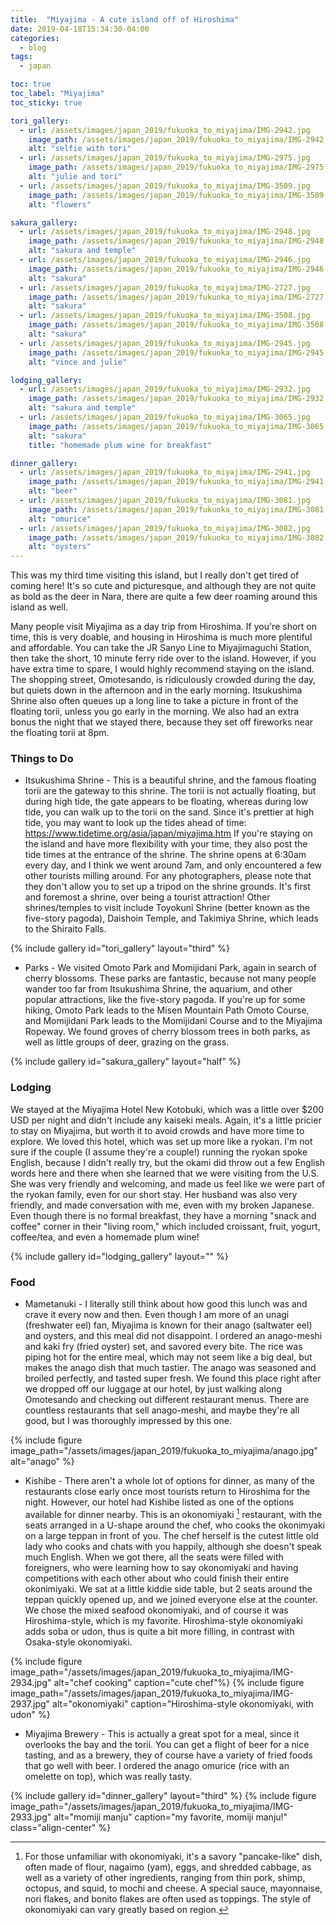 ```yaml
---
title:  "Miyajima - A cute island off of Hiroshima"
date: 2019-04-18T15:34:30-04:00
categories:
  - blog
tags:
  - japan

toc: true
toc_label: "Miyajima"
toc_sticky: true

tori_gallery:
  - url: /assets/images/japan_2019/fukuoka_to_miyajima/IMG-2942.jpg
    image_path: /assets/images/japan_2019/fukuoka_to_miyajima/IMG-2942.jpg
    alt: "selfie with tori"
  - url: /assets/images/japan_2019/fukuoka_to_miyajima/IMG-2975.jpg
    image_path: /assets/images/japan_2019/fukuoka_to_miyajima/IMG-2975.jpg
    alt: "julie and tori"
  - url: /assets/images/japan_2019/fukuoka_to_miyajima/IMG-3509.jpg
    image_path: /assets/images/japan_2019/fukuoka_to_miyajima/IMG-3509.jpg
    alt: "flowers"

sakura_gallery:
  - url: /assets/images/japan_2019/fukuoka_to_miyajima/IMG-2948.jpg
    image_path: /assets/images/japan_2019/fukuoka_to_miyajima/IMG-2948.jpg
    alt: "sakura and temple"
  - url: /assets/images/japan_2019/fukuoka_to_miyajima/IMG-2946.jpg
    image_path: /assets/images/japan_2019/fukuoka_to_miyajima/IMG-2946.jpg
    alt: "sakura"
  - url: /assets/images/japan_2019/fukuoka_to_miyajima/IMG-2727.jpg
    image_path: /assets/images/japan_2019/fukuoka_to_miyajima/IMG-2727.jpg
    alt: "sakura"
  - url: /assets/images/japan_2019/fukuoka_to_miyajima/IMG-3508.jpg
    image_path: /assets/images/japan_2019/fukuoka_to_miyajima/IMG-3508.jpg
    alt: "sakura"
  - url: /assets/images/japan_2019/fukuoka_to_miyajima/IMG-2945.jpg
    image_path: /assets/images/japan_2019/fukuoka_to_miyajima/IMG-2945.jpg
    alt: "vince and julie"

lodging_gallery:
  - url: /assets/images/japan_2019/fukuoka_to_miyajima/IMG-2932.jpg
    image_path: /assets/images/japan_2019/fukuoka_to_miyajima/IMG-2932.jpg
    alt: "sakura and temple"
  - url: /assets/images/japan_2019/fukuoka_to_miyajima/IMG-3065.jpg
    image_path: /assets/images/japan_2019/fukuoka_to_miyajima/IMG-3065.jpg
    alt: "sakura"
    title: "homemade plum wine for breakfast"

dinner_gallery:
  - url: /assets/images/japan_2019/fukuoka_to_miyajima/IMG-2941.jpg
    image_path: /assets/images/japan_2019/fukuoka_to_miyajima/IMG-2941.jpg
    alt: "beer"
  - url: /assets/images/japan_2019/fukuoka_to_miyajima/IMG-3081.jpg
    image_path: /assets/images/japan_2019/fukuoka_to_miyajima/IMG-3081.jpg
    alt: "omurice"
  - url: /assets/images/japan_2019/fukuoka_to_miyajima/IMG-3082.jpg
    image_path: /assets/images/japan_2019/fukuoka_to_miyajima/IMG-3082.jpg
    alt: "oysters"
---
```


This was my third time visiting this island, but I really don't get tired of coming here!  It's so cute and picturesque, and although they are not quite as bold as the deer in Nara, there are quite a few deer roaming around this island as well.  


Many people visit Miyajima as a day trip from Hiroshima.  If you're short on time, this is very doable, and housing in Hiroshima is much more plentiful and affordable.  You can take the JR Sanyo Line to Miyajimaguchi Station, then take the short, 10 minute ferry ride over to the island.  However, if you have extra time to spare, I would highly recommend staying on the island.  The shopping street, Omotesando, is ridiculously crowded during the day, but quiets down in the afternoon and in the early morning.  Itsukushima Shrine also often queues up a long line to take a picture in front of the floating torii, unless you go early in the morning.  We also had an extra bonus the night that we stayed there, because they set off fireworks near the floating torii at 8pm. 

### Things to Do

- Itsukushima Shrine - This is a beautiful shrine, and the famous floating torii are the gateway to this shrine.  The torii is not actually floating, but during high tide, the gate appears to be floating, whereas during low tide, you can walk up to the torii on the sand.  Since it's prettier at high tide, you may want to look up the tides ahead of time:   https://www.tidetime.org/asia/japan/miyajima.htm  If you're staying on the island and have more flexibility with your time, they also post the tide times at the entrance of the shrine.  The shrine opens at 6:30am every day, and I think we went around 7am, and only encountered a few other tourists milling around.  For any photographers, please note that they don't allow you to set up a tripod on the shrine grounds.  It's first and foremost a shrine, over being a tourist attraction!  Other shrines/temples to visit include Toyokuni Shrine (better known as the five-story pagoda), Daishoin Temple, and Takimiya Shrine, which leads to the Shiraito Falls.  


{% include gallery id="tori_gallery" layout="third" %}

- Parks - We visited Omoto Park and Momijidani Park, again in search of cherry blossoms.  These parks are fantastic, because not many people wander too far from  Itsukushima Shrine, the aquarium, and other popular attractions, like the five-story pagoda.  If you're up for some hiking, Omoto Park leads to the Misen Mountain Path Omoto Course, and Momijidani Park leads to the Momijidani Course and to the Miyajima Ropeway.  We found groves of cherry blossom trees in both parks, as well as little groups of deer, grazing on the grass.  

{% include gallery id="sakura_gallery" layout="half" %}

### Lodging

We stayed at the Miyajima Hotel New Kotobuki, which was a little over $200 USD per night and didn't include any kaiseki meals.  Again, it's a little pricier to stay on Miyajima, but worth it to avoid crowds and have more time to explore.  We loved this hotel, which was set up more like a ryokan.  I'm not sure if the couple (I assume they're a couple!) running the ryokan spoke English, because I didn't really try, but the okami did throw out a few English words here and there when she learned that we were visiting from the U.S.  She was very friendly and welcoming, and made us feel like we were part of the ryokan family, even for our short stay.  Her husband was also very friendly, and made conversation with me, even with my broken Japanese.  Even though there is no formal breakfast, they have a morning "snack and coffee" corner in their "living room," which included croissant, fruit, yogurt, coffee/tea, and even a homemade plum wine!

{% include gallery id="lodging_gallery" layout="" %}

### Food

- Mametanuki - I literally still think about how good this lunch was and crave it every now and then.  Even though I am more of an unagi (freshwater eel) fan, Miyajima is known for their anago (saltwater eel) and oysters, and this meal did not disappoint.  I ordered an anago-meshi and kaki fry (fried oyster) set, and savored every bite.  The rice was piping hot for the entire meal, which may not seem like a big deal, but makes the anago dish that much tastier.  The anago was seasoned and broiled perfectly, and tasted super fresh.  We found this place right after we dropped off our luggage at our hotel, by just walking along Omotesando and checking out different restaurant menus. 
There are countless restaurants that sell anago-meshi, and maybe they're all good, but I was thoroughly impressed by this one.

{% include figure image_path="/assets/images/japan_2019/fukuoka_to_miyajima/anago.jpg" alt="anago" %}

- Kishibe - There aren't a whole lot of options for dinner, as many of the restaurants close early once most tourists return to Hiroshima for the night.  However, our hotel had Kishibe listed as one of the options available for dinner nearby.  This is an okonomiyaki [^1] restaurant, with the seats arranged in a U-shape around the chef, who cooks the okonimyaki on a large teppan in front of you. The chef herself is the cutest little old lady who cooks and chats with you happily, although she doesn't speak much English.  When we got there, all the seats were filled with foreigners, who were learning how to say okonomiyaki and having competitions with each other about who could finish their entire okonimiyaki.  We sat at a little kiddie side table, but 2 seats around the teppan quickly opened up, and we joined everyone else at the counter.  We chose the mixed seafood okonomiyaki, and of course it was Hiroshima-style, which is my favorite.  Hiroshima-style okonomiyaki adds soba or udon, thus is quite a bit more filling, in contrast with Osaka-style okonomiyaki.

{% include figure image_path="/assets/images/japan_2019/fukuoka_to_miyajima/IMG-2934.jpg" alt="chef cooking" caption="cute chef"%}
{% include figure image_path="/assets/images/japan_2019/fukuoka_to_miyajima/IMG-2937.jpg" alt="okonomiyaki" caption="Hiroshima-style okonomiyaki, with udon" %}

- Miyajima Brewery - This is actually a great spot for a meal, since it overlooks the bay and the torii.  You can get a flight of beer for a nice tasting, and as a brewery, they of course have a variety of fried foods that go well with beer.  I ordered the anago omurice (rice with an omelette on top), which was really tasty.

{% include gallery id="dinner_gallery" layout="third" %}
{% include figure image_path="/assets/images/japan_2019/fukuoka_to_miyajima/IMG-2933.jpg" alt="momiji manju" caption="my favorite, momiji manju!" class="align-center" %}

[^1]: For those unfamiliar with okonomiyaki, it's a savory "pancake-like" dish, often made of flour, nagaimo (yam), eggs, and shredded cabbage, as well as a variety of other ingredients, ranging from thin pork, shimp, octopus, and squid, to mochi and cheese. A special sauce, mayonnaise, nori flakes, and bonito flakes are often used as toppings.  The style of okonomiyaki can vary greatly based on region.
